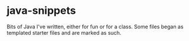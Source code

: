 java-snippets
=============

Bits of Java I've written, either for fun or for a class. Some files began as templated starter files and are marked as such. 
